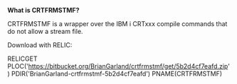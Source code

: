 **What is CRTFRMSTMF?** 

CRTFRMSTMF is a wrapper over the IBM i CRTxxx compile commands that do not allow a stream file.


Download with RELIC:

RELICGET PLOC('https://bitbucket.org/BrianGarland/crtfrmstmf/get/5b2d4cf7eafd.zip') PDIR('BrianGarland-crtfrmstmf-5b2d4cf7eafd') PNAME(CRTFRMSTMF)